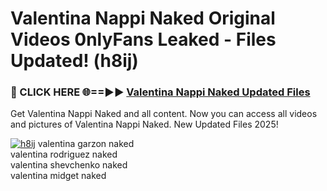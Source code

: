 # Valentina Nappi Naked Original Videos 0nlyFans Leaked - Files Updated! (h8ij)

<h3>🔴 CLICK HERE 🌐==►► <a href="https://tinyurl.com/yckcrads" rel="nofollow">Valentina Nappi Naked Updated Files</a></h3>

Get Valentina Nappi Naked and all content. Now you can access all videos and pictures of Valentina Nappi Naked. New Updated Files 2025!

[![h8ij](https://i.imgur.com/hpKpOFt.gif)](https://tinyurl.com/yckcrads)
valentina garzon naked<br>
valentina rodriguez naked<br>
valentina shevchenko naked<br>
valentina midget naked